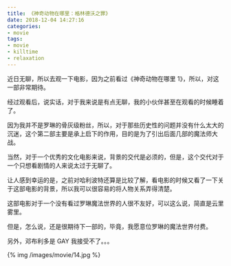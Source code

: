 ```yaml
---
title: 《神奇动物在哪里：格林德沃之罪》
date: 2018-12-04 14:27:16
categories:
- movie
tags:
- movie
- killtime
- relaxation
---
```

近日无聊，所以去观一下电影，因为之前看过《神奇动物在哪里 1》，所以，对这一部非常期待。

<!-- more -->

经过观看后，说实话，对于我来说是有点无聊，我的小伙伴甚至在观看的时候睡着了。

因为我并不是罗琳的骨灰级粉丝，所以，对于那些历史性的问题并没有什么太大的沉迷，这个第二部主要是承上启下的作用，目的是为了引出后面几部的魔法师大战。

当然，对于一个优秀的文化电影来说，背景的交代是必须的，但是，这个交代对于一个只想看剧情的人来说太过于无聊了。

让人感到幸运的是，之前对哈利波特还算是比较了解，看电影的时候又看了一下关于这部电影的背景，所以我可以很容易的将人物关系弄得清楚。

这部电影对于一个没有看过罗琳魔法世界的人很不友好，可以这么说，简直是云里雾里。

但是，怎么说，还是很期待下一部的，毕竟，我愿意位罗琳的魔法世界付费。

另外，邓布利多是 GAY 我接受不了。。。

{% img /images/movie/14.jpg %}
